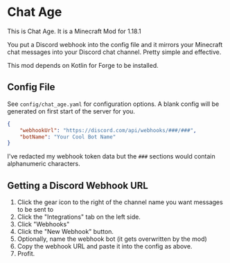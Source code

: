 # Chat Age

This is Chat Age. It is a Minecraft Mod for 1.18.1

You put a Discord webhook into the config file and it mirrors your Minecraft
chat messages into your Discord chat channel. Pretty simple and effective.

This mod depends on Kotlin for Forge to be installed.

## Config File

See `config/chat_age.yaml` for configuration options. A blank config will be
generated on first start of the server for you.

```json
{
    "webhookUrl": "https://discord.com/api/webhooks/###/###",
    "botName": "Your Cool Bot Name"
}
```

I've redacted my webhook token data but the `###` sections would contain
alphanumeric characters.

## Getting a Discord Webhook URL

1. Click the gear icon to the right of the channel name you want messages to 
be sent to
2. Click the "Integrations" tab on the left side.
3. Click "Webhooks"
4. Click the "New Webhook" button.
5. Optionally, name the webhook bot (it gets overwritten by the mod)
6. Copy the webhook URL and paste it into the config as above.
7. Profit.
